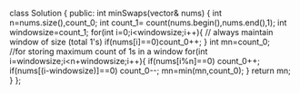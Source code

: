 class Solution {
public:
int minSwaps(vector<int>& nums) {
int n=nums.size(),count_0;
int count_1= count(nums.begin(),nums.end(),1);
int windowsize=count_1;
for(int i=0;i<windowsize;i++){  // always maintain window of size (total 1's)
if(nums[i]==0)count_0++;
}
int mn=count_0;           //for storing maximum count of 1s in a window
for(int i=windowsize;i<n+windowsize;i++){
if(nums[i%n]==0)
count_0++;
if(nums[(i-windowsize)]==0)
count_0--;
mn=min(mn,count_0);
}
return mn;
}
};